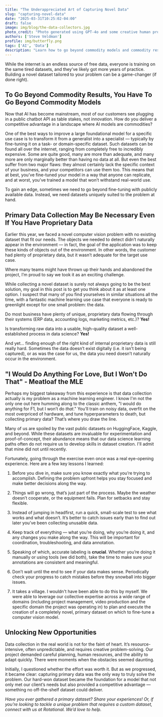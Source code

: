 ```yaml
---
title: "The Underappreciated Art of Capturing Novel Data"
slug: "capturing-novel-data"
date: "2025-03-31T10:25:02-04:00"
draft: false
image: img/blog/the-data-collectors.jpg
photo_credit: "Photo generated using GPT-4o and some creative human prompting."
authors: ['Steve Veldman']
profile: img/butterfly.png
tags: ['AI', 'Data']
description: "Learn how to go beyond commodity models and commodity results by creating a dataset as unique as your problem."
---
```


While the internet is an endless source of free data, everyone is training on the same tired datasets, and they’ve likely got more years of practice. Building a novel dataset tailored to your problem can be a game-changer (if done right).

<!--more-->

## To Go Beyond Commodity Results, You Have To Go Beyond Commodity Models

Now that AI has become mainstream, most of our customers see plugging in a public chatbot API as table stakes, not innovation. How do you deliver a competitive advantage in a landscape where AI models are commodities?

One of the best ways to improve a large foundational model for a specific use case is to transform it from a generalist into a specialist &mdash; typically by fine-tuning it on a task- or domain-specific dataset. Such datasets can be found all over the internet, ranging from completely free to incredibly expensive. Some are quite good, many are more than adequate, and many more are only marginally better than having no data at all. But even the best suffer from two major flaws: they almost certainly lack the specific context of your business, and your competitors can use them too. This means that at best, you’ve fine-tuned your model in a way that anyone can replicate, and at worst, you’ve trained a model that won’t withstand real-world use.

To gain an edge, sometimes we need to go beyond fine-tuning with publicly available data. Instead, we need datasets uniquely suited to the problem at hand.

## Primary Data Collection May Be Necessary Even If You Have Proprietary Data

Earlier this year, we faced a novel computer vision problem with no existing dataset that fit our needs. The objects we needed to detect didn’t naturally appear in the environment &mdash; in fact, the goal of the application was to keep these kinds of objects out of the environment. In other words, the customer had plenty of proprietary data, but it wasn’t adequate for the target use case.

Where many teams might have thrown up their hands and abandoned the project, I’m proud to say we took it as an exciting challenge.

While collecting a novel dataset is surely not always going to be the best solution, my goal in this post is to get you think about it as at least one option. I suspect that many of you find yourselves in similar situations all the time, with a fantastic machine learning use case that everyone is ready to greenlight except for one small problem: the data.

Do most business have plenty of unique, proprietary data flowing through their systems (ERP data, accounting logs, marketing metrics, etc.)?
**Yes!**

Is transforming raw data into a usable, high-quality dataset a well-established process in data science?
**Yes!**

And yet... finding enough of the right kind of internal proprietary data is still really hard. Sometimes the data doesn’t exist digitally (i.e. it isn't being captured), or as was the case for us, the data you need doesn’t naturally occur in the environment.

## "I Would Do Anything For Love, But I Won't Do That" - Meatloaf the MLE

Perhaps my biggest takeaway from this experience is that data collection actually is my problem as a machine learning engineer. I know I'm not the only one out here humming along to the classic anthem, "I would do anything for F1, but I won’t do *that*." You’ll train on noisy data, overfit on the most overpriced of hardware, and tune hyperparameters to death, but collecting primary data? That’s where you draw the line.

Many of us are spoiled by the vast public datasets on HuggingFace, Kaggle, and beyond. While these datasets are invaluable for experimentation and proof-of-concept, their abundance means that our data science learning paths often do not require us to develop skills in dataset creation. I'll admit that mine did not until recently.

Fortunately, going through the exercise even once was a real eye-opening experience. Here are a few key lessons I learned:

1. Before you dive in, make sure you know exactly what you’re trying to accomplish. Defining the problem upfront helps you stay focused and make better decisions along the way.

2. Things will go wrong, that’s just part of the process. Maybe the weather doesn’t cooperate, or the equipment fails. Plan for setbacks and stay flexible.

3. Instead of jumping in headfirst, run a quick, small-scale test to see what works and what doesn’t. It’s better to catch issues early than to find out later you’ve been collecting unusable data.

4. Keep track of everything &mdash; what you’re doing, why you’re doing it, and any changes you make along the way. This will be important for coordination, troubleshooting, and data annotation.

5. Speaking of which, accurate labeling is **crucial**. Whether you’re doing it manually or using tools (we did both), take the time to make sure your annotations are consistent and meaningful.

6. Don’t wait until the end to see if your data makes sense. Periodically check your progress to catch mistakes before they snowball into bigger issues.

7. It takes a village. I wouldn't have been able to do this by myself. We were able to leverage our collective expertise across a wide range of domains (including project management, video production and the specific domain the project was operating in) to plan and execute the creation of a completely novel, primary dataset on which to fine-tune a computer vision model.

## Unlocking New Opportunities

Data collection in the real world is not for the faint of heart. It’s resource-intensive, often unpredictable, and requires creative problem-solving. Our project demanded careful planning, human resources, and the ability to adapt quickly. There were moments when the obstacles seemed daunting.

Initially, I questioned whether the effort was worth it. But as we progressed, it became clear: capturing primary data was the only way to truly solve the problem. Our hard-won dataset became the foundation for a model that not only met our client’s needs but also provided a competitive advantage &mdash; something no off-the-shelf dataset could deliver.

*Have you ever gathered a primary dataset? Share your experiences! Or, if you’re looking to tackle a unique problem that requires a custom dataset, connect with us at Rotational. We’d love to help.*